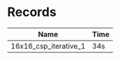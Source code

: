 # Records

| Name                  | Time |
|-----------------------|------|
| 16x16_csp_iterative_1 | 34s  |